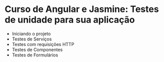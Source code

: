 # Curso de Angular e Jasmine: Testes de unidade para sua aplicação

- Iniciando o projeto
- Testes de Serviços
- Testes com requisições HTTP
- Testes de Componentes
- Testes de Formulários
